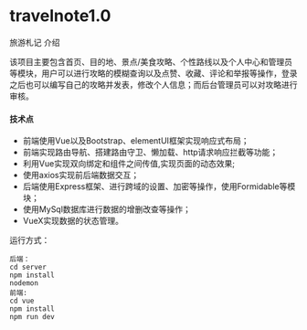 # travelnote1.0

旅游札记 介绍

该项目主要包含首页、目的地、景点/美食攻略、个性路线以及个人中心和管理员等模块，用户可以进行攻略的模糊查询以及点赞、收藏、评论和举报等操作，登录之后也可以编写自己的攻略并发表，修改个人信息；而后台管理员可以对攻略进行审核。

#### 技术点

- 前端使用Vue以及Bootstrap、elementUI框架实现响应式布局；
- 前端实现路由导航、搭建路由守卫、懒加载、http请求响应拦截等功能；
- 利用Vue实现双向绑定和组件之间传值,实现页面的动态效果;
- 使用axios实现前后端数据交互；
- 后端使用Express框架、进行跨域的设置、加密等操作，使用Formidable等模块；
- 使用MySql数据库进行数据的增删改查等操作；
- VueX实现数据的状态管理。



运行方式：

```
后端：
cd server
npm install
nodemon
前端:
cd vue
npm install
npm run dev
```